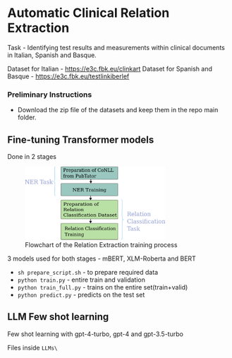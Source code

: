 # Automatic Clinical Relation Extraction

Task - Identifying test results and measurements within clinical documents in Italian, Spanish and Basque.

Dataset for Italian - https://e3c.fbk.eu/clinkart
Dataset for Spanish and Basque - https://e3c.fbk.eu/testlinkiberlef

### Preliminary Instructions
- Download the zip file of the datasets and keep them in the repo main folder.

## Fine-tuning Transformer models
Done in 2 stages
<figure>
<img src="re-schematic.png" width=75% height=75%>
<figcaption>Flowchart of the Relation Extraction training process</figcaption>
</figure>



3 models used for both stages - mBERT, XLM-Roberta and BERT

- `sh prepare_script.sh` - to prepare required data
- `python train.py` - entire train and validation
- `python train_full.py` - trains on the entire set(train+valid)
- `python predict.py` - predicts on the test set

## LLM Few shot learning

Few shot learning with gpt-4-turbo, gpt-4 and gpt-3.5-turbo

Files inside `LLMs\`